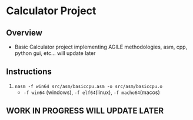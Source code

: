 # Calculator Project

## Overview

- Basic Calculator project implementing AGILE methodologies, asm, cpp, python gui, etc... will update later

## Instructions

1. `nasm -f win64 src/asm/basiccpu.asm -o src/asm/basiccpu.o`
    -  `-f win64` (windows), `-f elf64`(linux), `-f macho64`(macos)

## WORK IN PROGRESS WILL UPDATE LATER